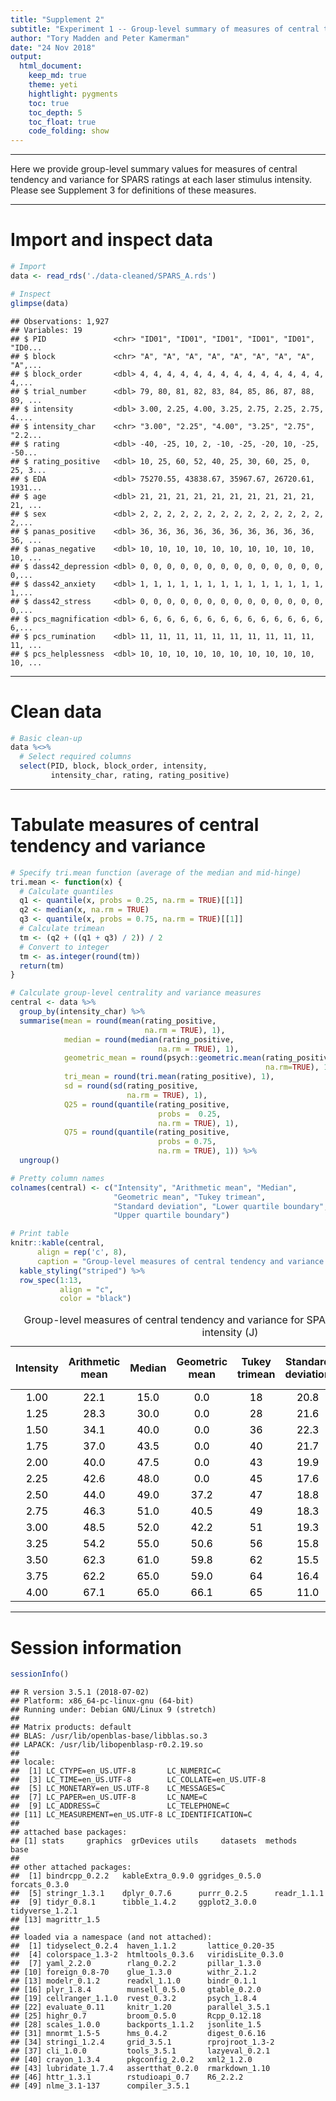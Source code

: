 ```yaml
---
title: "Supplement 2"
subtitle: "Experiment 1 -- Group-level summary of measures of central tendency"
author: "Tory Madden and Peter Kamerman"
date: "24 Nov 2018"
output: 
  html_document:
    keep_md: true
    theme: yeti
    hightlight: pygments
    toc: true
    toc_depth: 5
    toc_float: true
    code_folding: show
---
```




----

Here we provide group-level summary values for measures of central tendency and variance for SPARS ratings at each laser stimulus intensity. Please see Supplement 3 for definitions of these measures.

----

# Import and inspect data


```r
# Import
data <- read_rds('./data-cleaned/SPARS_A.rds')

# Inspect
glimpse(data)
```

```
## Observations: 1,927
## Variables: 19
## $ PID               <chr> "ID01", "ID01", "ID01", "ID01", "ID01", "ID0...
## $ block             <chr> "A", "A", "A", "A", "A", "A", "A", "A", "A",...
## $ block_order       <dbl> 4, 4, 4, 4, 4, 4, 4, 4, 4, 4, 4, 4, 4, 4, 4,...
## $ trial_number      <dbl> 79, 80, 81, 82, 83, 84, 85, 86, 87, 88, 89, ...
## $ intensity         <dbl> 3.00, 2.25, 4.00, 3.25, 2.75, 2.25, 2.75, 4....
## $ intensity_char    <chr> "3.00", "2.25", "4.00", "3.25", "2.75", "2.2...
## $ rating            <dbl> -40, -25, 10, 2, -10, -25, -20, 10, -25, -50...
## $ rating_positive   <dbl> 10, 25, 60, 52, 40, 25, 30, 60, 25, 0, 25, 3...
## $ EDA               <dbl> 75270.55, 43838.67, 35967.67, 26720.61, 1931...
## $ age               <dbl> 21, 21, 21, 21, 21, 21, 21, 21, 21, 21, 21, ...
## $ sex               <dbl> 2, 2, 2, 2, 2, 2, 2, 2, 2, 2, 2, 2, 2, 2, 2,...
## $ panas_positive    <dbl> 36, 36, 36, 36, 36, 36, 36, 36, 36, 36, 36, ...
## $ panas_negative    <dbl> 10, 10, 10, 10, 10, 10, 10, 10, 10, 10, 10, ...
## $ dass42_depression <dbl> 0, 0, 0, 0, 0, 0, 0, 0, 0, 0, 0, 0, 0, 0, 0,...
## $ dass42_anxiety    <dbl> 1, 1, 1, 1, 1, 1, 1, 1, 1, 1, 1, 1, 1, 1, 1,...
## $ dass42_stress     <dbl> 0, 0, 0, 0, 0, 0, 0, 0, 0, 0, 0, 0, 0, 0, 0,...
## $ pcs_magnification <dbl> 6, 6, 6, 6, 6, 6, 6, 6, 6, 6, 6, 6, 6, 6, 6,...
## $ pcs_rumination    <dbl> 11, 11, 11, 11, 11, 11, 11, 11, 11, 11, 11, ...
## $ pcs_helplessness  <dbl> 10, 10, 10, 10, 10, 10, 10, 10, 10, 10, 10, ...
```

----

# Clean data


```r
# Basic clean-up
data %<>%
  # Select required columns
  select(PID, block, block_order, intensity, 
         intensity_char, rating, rating_positive) 
```

----

# Tabulate measures of central tendency and variance


```r
# Specify tri.mean function (average of the median and mid-hinge)
tri.mean <- function(x) {
  # Calculate quantiles
  q1 <- quantile(x, probs = 0.25, na.rm = TRUE)[[1]]
  q2 <- median(x, na.rm = TRUE)
  q3 <- quantile(x, probs = 0.75, na.rm = TRUE)[[1]]
  # Calculate trimean
  tm <- (q2 + ((q1 + q3) / 2)) / 2
  # Convert to integer
  tm <- as.integer(round(tm))
  return(tm)
}
```


```r
# Calculate group-level centrality and variance measures 
central <- data %>% 
  group_by(intensity_char) %>%
  summarise(mean = round(mean(rating_positive, 
                              na.rm = TRUE), 1),
            median = round(median(rating_positive, 
                                 na.rm = TRUE), 1),
            geometric_mean = round(psych::geometric.mean(rating_positive,
                                                         na.rm=TRUE), 1),
            tri_mean = round(tri.mean(rating_positive), 1),
            sd = round(sd(rating_positive, 
                          na.rm = TRUE), 1),
            Q25 = round(quantile(rating_positive,
                                 probs =  0.25, 
                                 na.rm = TRUE), 1),
            Q75 = round(quantile(rating_positive, 
                                 probs = 0.75, 
                                 na.rm = TRUE), 1)) %>%
  ungroup()

# Pretty column names
colnames(central) <- c("Intensity", "Arithmetic mean", "Median", 
                       "Geometric mean", "Tukey trimean", 
                       "Standard deviation", "Lower quartile boundary", 
                       "Upper quartile boundary")

# Print table
knitr::kable(central, 
      align = rep('c', 8),
      caption = "Group-level measures of central tendency and variance for SPARS ratings at each laser intensity (J)") %>%
  kable_styling("striped") %>%
  row_spec(1:13, 
           align = "c", 
           color = "black")
```

<table class="table table-striped" style="margin-left: auto; margin-right: auto;">
<caption>Group-level measures of central tendency and variance for SPARS ratings at each laser intensity (J)</caption>
 <thead>
  <tr>
   <th style="text-align:center;"> Intensity </th>
   <th style="text-align:center;"> Arithmetic mean </th>
   <th style="text-align:center;"> Median </th>
   <th style="text-align:center;"> Geometric mean </th>
   <th style="text-align:center;"> Tukey trimean </th>
   <th style="text-align:center;"> Standard deviation </th>
   <th style="text-align:center;"> Lower quartile boundary </th>
   <th style="text-align:center;"> Upper quartile boundary </th>
  </tr>
 </thead>
<tbody>
  <tr>
   <td style="text-align:center;color: black;text-align: center;"> 1.00 </td>
   <td style="text-align:center;color: black;text-align: center;"> 22.1 </td>
   <td style="text-align:center;color: black;text-align: center;"> 15.0 </td>
   <td style="text-align:center;color: black;text-align: center;"> 0.0 </td>
   <td style="text-align:center;color: black;text-align: center;"> 18 </td>
   <td style="text-align:center;color: black;text-align: center;"> 20.8 </td>
   <td style="text-align:center;color: black;text-align: center;"> 1.8 </td>
   <td style="text-align:center;color: black;text-align: center;"> 41.2 </td>
  </tr>
  <tr>
   <td style="text-align:center;color: black;text-align: center;"> 1.25 </td>
   <td style="text-align:center;color: black;text-align: center;"> 28.3 </td>
   <td style="text-align:center;color: black;text-align: center;"> 30.0 </td>
   <td style="text-align:center;color: black;text-align: center;"> 0.0 </td>
   <td style="text-align:center;color: black;text-align: center;"> 28 </td>
   <td style="text-align:center;color: black;text-align: center;"> 21.6 </td>
   <td style="text-align:center;color: black;text-align: center;"> 5.0 </td>
   <td style="text-align:center;color: black;text-align: center;"> 48.0 </td>
  </tr>
  <tr>
   <td style="text-align:center;color: black;text-align: center;"> 1.50 </td>
   <td style="text-align:center;color: black;text-align: center;"> 34.1 </td>
   <td style="text-align:center;color: black;text-align: center;"> 40.0 </td>
   <td style="text-align:center;color: black;text-align: center;"> 0.0 </td>
   <td style="text-align:center;color: black;text-align: center;"> 36 </td>
   <td style="text-align:center;color: black;text-align: center;"> 22.3 </td>
   <td style="text-align:center;color: black;text-align: center;"> 10.0 </td>
   <td style="text-align:center;color: black;text-align: center;"> 53.0 </td>
  </tr>
  <tr>
   <td style="text-align:center;color: black;text-align: center;"> 1.75 </td>
   <td style="text-align:center;color: black;text-align: center;"> 37.0 </td>
   <td style="text-align:center;color: black;text-align: center;"> 43.5 </td>
   <td style="text-align:center;color: black;text-align: center;"> 0.0 </td>
   <td style="text-align:center;color: black;text-align: center;"> 40 </td>
   <td style="text-align:center;color: black;text-align: center;"> 21.7 </td>
   <td style="text-align:center;color: black;text-align: center;"> 20.0 </td>
   <td style="text-align:center;color: black;text-align: center;"> 53.0 </td>
  </tr>
  <tr>
   <td style="text-align:center;color: black;text-align: center;"> 2.00 </td>
   <td style="text-align:center;color: black;text-align: center;"> 40.0 </td>
   <td style="text-align:center;color: black;text-align: center;"> 47.5 </td>
   <td style="text-align:center;color: black;text-align: center;"> 0.0 </td>
   <td style="text-align:center;color: black;text-align: center;"> 43 </td>
   <td style="text-align:center;color: black;text-align: center;"> 19.9 </td>
   <td style="text-align:center;color: black;text-align: center;"> 25.0 </td>
   <td style="text-align:center;color: black;text-align: center;"> 53.2 </td>
  </tr>
  <tr>
   <td style="text-align:center;color: black;text-align: center;"> 2.25 </td>
   <td style="text-align:center;color: black;text-align: center;"> 42.6 </td>
   <td style="text-align:center;color: black;text-align: center;"> 48.0 </td>
   <td style="text-align:center;color: black;text-align: center;"> 0.0 </td>
   <td style="text-align:center;color: black;text-align: center;"> 45 </td>
   <td style="text-align:center;color: black;text-align: center;"> 17.6 </td>
   <td style="text-align:center;color: black;text-align: center;"> 30.0 </td>
   <td style="text-align:center;color: black;text-align: center;"> 55.0 </td>
  </tr>
  <tr>
   <td style="text-align:center;color: black;text-align: center;"> 2.50 </td>
   <td style="text-align:center;color: black;text-align: center;"> 44.0 </td>
   <td style="text-align:center;color: black;text-align: center;"> 49.0 </td>
   <td style="text-align:center;color: black;text-align: center;"> 37.2 </td>
   <td style="text-align:center;color: black;text-align: center;"> 47 </td>
   <td style="text-align:center;color: black;text-align: center;"> 18.8 </td>
   <td style="text-align:center;color: black;text-align: center;"> 35.0 </td>
   <td style="text-align:center;color: black;text-align: center;"> 55.0 </td>
  </tr>
  <tr>
   <td style="text-align:center;color: black;text-align: center;"> 2.75 </td>
   <td style="text-align:center;color: black;text-align: center;"> 46.3 </td>
   <td style="text-align:center;color: black;text-align: center;"> 51.0 </td>
   <td style="text-align:center;color: black;text-align: center;"> 40.5 </td>
   <td style="text-align:center;color: black;text-align: center;"> 49 </td>
   <td style="text-align:center;color: black;text-align: center;"> 18.3 </td>
   <td style="text-align:center;color: black;text-align: center;"> 40.0 </td>
   <td style="text-align:center;color: black;text-align: center;"> 55.0 </td>
  </tr>
  <tr>
   <td style="text-align:center;color: black;text-align: center;"> 3.00 </td>
   <td style="text-align:center;color: black;text-align: center;"> 48.5 </td>
   <td style="text-align:center;color: black;text-align: center;"> 52.0 </td>
   <td style="text-align:center;color: black;text-align: center;"> 42.2 </td>
   <td style="text-align:center;color: black;text-align: center;"> 51 </td>
   <td style="text-align:center;color: black;text-align: center;"> 19.3 </td>
   <td style="text-align:center;color: black;text-align: center;"> 40.0 </td>
   <td style="text-align:center;color: black;text-align: center;"> 60.0 </td>
  </tr>
  <tr>
   <td style="text-align:center;color: black;text-align: center;"> 3.25 </td>
   <td style="text-align:center;color: black;text-align: center;"> 54.2 </td>
   <td style="text-align:center;color: black;text-align: center;"> 55.0 </td>
   <td style="text-align:center;color: black;text-align: center;"> 50.6 </td>
   <td style="text-align:center;color: black;text-align: center;"> 56 </td>
   <td style="text-align:center;color: black;text-align: center;"> 15.8 </td>
   <td style="text-align:center;color: black;text-align: center;"> 47.5 </td>
   <td style="text-align:center;color: black;text-align: center;"> 65.0 </td>
  </tr>
  <tr>
   <td style="text-align:center;color: black;text-align: center;"> 3.50 </td>
   <td style="text-align:center;color: black;text-align: center;"> 62.3 </td>
   <td style="text-align:center;color: black;text-align: center;"> 61.0 </td>
   <td style="text-align:center;color: black;text-align: center;"> 59.8 </td>
   <td style="text-align:center;color: black;text-align: center;"> 62 </td>
   <td style="text-align:center;color: black;text-align: center;"> 15.5 </td>
   <td style="text-align:center;color: black;text-align: center;"> 54.0 </td>
   <td style="text-align:center;color: black;text-align: center;"> 70.0 </td>
  </tr>
  <tr>
   <td style="text-align:center;color: black;text-align: center;"> 3.75 </td>
   <td style="text-align:center;color: black;text-align: center;"> 62.2 </td>
   <td style="text-align:center;color: black;text-align: center;"> 65.0 </td>
   <td style="text-align:center;color: black;text-align: center;"> 59.0 </td>
   <td style="text-align:center;color: black;text-align: center;"> 64 </td>
   <td style="text-align:center;color: black;text-align: center;"> 16.4 </td>
   <td style="text-align:center;color: black;text-align: center;"> 54.5 </td>
   <td style="text-align:center;color: black;text-align: center;"> 70.0 </td>
  </tr>
  <tr>
   <td style="text-align:center;color: black;text-align: center;"> 4.00 </td>
   <td style="text-align:center;color: black;text-align: center;"> 67.1 </td>
   <td style="text-align:center;color: black;text-align: center;"> 65.0 </td>
   <td style="text-align:center;color: black;text-align: center;"> 66.1 </td>
   <td style="text-align:center;color: black;text-align: center;"> 65 </td>
   <td style="text-align:center;color: black;text-align: center;"> 11.0 </td>
   <td style="text-align:center;color: black;text-align: center;"> 60.0 </td>
   <td style="text-align:center;color: black;text-align: center;"> 70.5 </td>
  </tr>
</tbody>
</table>

----

# Session information

```r
sessionInfo()
```

```
## R version 3.5.1 (2018-07-02)
## Platform: x86_64-pc-linux-gnu (64-bit)
## Running under: Debian GNU/Linux 9 (stretch)
## 
## Matrix products: default
## BLAS: /usr/lib/openblas-base/libblas.so.3
## LAPACK: /usr/lib/libopenblasp-r0.2.19.so
## 
## locale:
##  [1] LC_CTYPE=en_US.UTF-8       LC_NUMERIC=C              
##  [3] LC_TIME=en_US.UTF-8        LC_COLLATE=en_US.UTF-8    
##  [5] LC_MONETARY=en_US.UTF-8    LC_MESSAGES=C             
##  [7] LC_PAPER=en_US.UTF-8       LC_NAME=C                 
##  [9] LC_ADDRESS=C               LC_TELEPHONE=C            
## [11] LC_MEASUREMENT=en_US.UTF-8 LC_IDENTIFICATION=C       
## 
## attached base packages:
## [1] stats     graphics  grDevices utils     datasets  methods   base     
## 
## other attached packages:
##  [1] bindrcpp_0.2.2   kableExtra_0.9.0 ggridges_0.5.0   forcats_0.3.0   
##  [5] stringr_1.3.1    dplyr_0.7.6      purrr_0.2.5      readr_1.1.1     
##  [9] tidyr_0.8.1      tibble_1.4.2     ggplot2_3.0.0    tidyverse_1.2.1 
## [13] magrittr_1.5    
## 
## loaded via a namespace (and not attached):
##  [1] tidyselect_0.2.4  haven_1.1.2       lattice_0.20-35  
##  [4] colorspace_1.3-2  htmltools_0.3.6   viridisLite_0.3.0
##  [7] yaml_2.2.0        rlang_0.2.2       pillar_1.3.0     
## [10] foreign_0.8-70    glue_1.3.0        withr_2.1.2      
## [13] modelr_0.1.2      readxl_1.1.0      bindr_0.1.1      
## [16] plyr_1.8.4        munsell_0.5.0     gtable_0.2.0     
## [19] cellranger_1.1.0  rvest_0.3.2       psych_1.8.4      
## [22] evaluate_0.11     knitr_1.20        parallel_3.5.1   
## [25] highr_0.7         broom_0.5.0       Rcpp_0.12.18     
## [28] scales_1.0.0      backports_1.1.2   jsonlite_1.5     
## [31] mnormt_1.5-5      hms_0.4.2         digest_0.6.16    
## [34] stringi_1.2.4     grid_3.5.1        rprojroot_1.3-2  
## [37] cli_1.0.0         tools_3.5.1       lazyeval_0.2.1   
## [40] crayon_1.3.4      pkgconfig_2.0.2   xml2_1.2.0       
## [43] lubridate_1.7.4   assertthat_0.2.0  rmarkdown_1.10   
## [46] httr_1.3.1        rstudioapi_0.7    R6_2.2.2         
## [49] nlme_3.1-137      compiler_3.5.1
```
